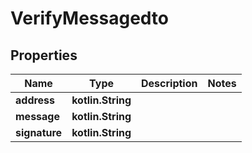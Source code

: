 
# VerifyMessagedto

## Properties
| Name | Type | Description | Notes |
| ------------ | ------------- | ------------- | ------------- |
| **address** | **kotlin.String** |  |  |
| **message** | **kotlin.String** |  |  |
| **signature** | **kotlin.String** |  |  |



